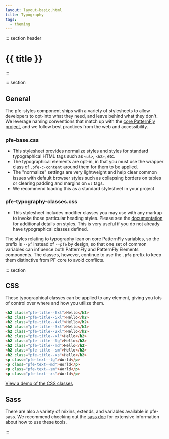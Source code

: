 ```yaml
---
layout: layout-basic.html
title: Typography
tags:
  - theming
---
```

<script type="module" src="/elements/pfe-cta/dist/pfe-cta.min.js"></script>


::: section header
# {{ title }}
:::


::: section  
## General

The pfe-styles component ships with a variety of stylesheets to allow developers to opt-into what they need, and leave behind what they don't. We leverage naming conventions that match up with the [core PatternFly project](https://github.com/patternfly/patternfly), and we follow best practices from the web and accessibility. 

### pfe-base.css 

- This stylesheet provides normalize styles and styles for standard typographical HTML tags such as `<ul>`, `<h2>`, etc. 
- The typographical elements are opt-in, in that you must use the wrapper class of `.pfe-c-content` around them for them to be applied.
- The "normalize" settings are very lightweight and help clear common issues with default browser styles such as collapsing borders on tables or clearing padding and margins on `ul` tags.
- We recommend loading this as a standard stylesheet in your project

### pfe-typography-classes.css

- This stylesheet includes modifier classes you may use with any markup to invoke those particular heading styles. Please see the [documentation](https://ux.redhat.com/foundations/typography) for additional details on styles. This is very useful if you do not already have typographical classes defined. 

The styles relating to typography lean on core PatternFly variables, so the prefix is `--pf` instead of `--pfe` by design, so that one set of common variables can influence both PatternFly and PatternFly Elements components. The classes, however, continue to use the `.pfe` prefix to keep them distinctive from PF core to avoid conflicts. 


::: section  
## CSS

These typographical classes can be applied to any element, giving you lots of control over where and how you utilize them.

```html
<h2 class="pfe-title--6xl">Hello</h2>
<h2 class="pfe-title--5xl">Hello</h2>
<h2 class="pfe-title--4xl">Hello</h2>
<h2 class="pfe-title--3xl">Hello</h2>
<h2 class="pfe-title--2xl">Hello</h2>
<h2 class="pfe-title--xl">Hello</h2>
<h2 class="pfe-title--lg">Hello</h2>
<h2 class="pfe-title--md">Hello</h2>
<h2 class="pfe-title--sm">Hello</h2>
<h2 class="pfe-title--xs">Hello</h2>
<p class="pfe-text--lg">World</p>
<p class="pfe-text--md">World</p>
<p class="pfe-text--sm">World</p>
<p class="pfe-text--xs">World</p>
```
 
<pfe-cta>
  <a href="https://patternflyelements.org/elements/pfe-styles/demo/#typography">View a demo of the CSS classes</a>
</pfe-cta>

 
## Sass
There are also a variety of mixins, extends, and variables available in pfe-sass. We recommend checking out the [sass doc](https://patternflyelements.com/elements/pfe-sass/demo/#typography-mixin-pfe-typography) for extensive information about how to use these tools. 

:::